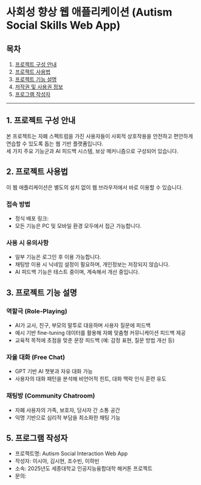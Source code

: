 # 사회성 향상 웹 애플리케이션 (Autism Social Skills Web App)

## 목차
1. [프로젝트 구성 안내](#1-프로젝트-구성-안내)  
2. [프로젝트 사용법](#2-프로젝트-사용법)  
3. [프로젝트 기능 설명](#3-프로젝트-기능-설명)  
4. [저작권 및 사용권 정보](#4-저작권-및-사용권-정보)  
5. [프로그램 작성자](#5-프로그램-작성자)

---

## 1. 프로젝트 구성 안내

본 프로젝트는 자폐 스펙트럼을 가진 사용자들이 사회적 상호작용을 안전하고 편안하게 연습할 수 있도록 돕는 웹 기반 플랫폼입니다.  
세 가지 주요 기능군과 AI 피드백 시스템, 보상 메커니즘으로 구성되어 있습니다.

## 2. 프로젝트 사용법

이 웹 애플리케이션은 별도의 설치 없이 웹 브라우저에서 바로 이용할 수 있습니다.

### 접속 방법
- 정식 배포 링크:
- 모든 기능은 PC 및 모바일 환경 모두에서 접근 가능합니다.

### 사용 시 유의사항
- 일부 기능은 로그인 후 이용 가능합니다.  
- 채팅방 이용 시 닉네임 설정이 필요하며, 개인정보는 저장되지 않습니다.  
- AI 피드백 기능은 테스트 중이며, 계속해서 개선 중입니다.

## 3. 프로젝트 기능 설명

### 역할극 (Role-Playing)
- AI가 교사, 친구, 부모의 말투로 대응하며 사용자 질문에 피드백
- 예시 기반 fine-tuning 데이터를 활용해 자폐 맞춤형 커뮤니케이션 피드백 제공
- 교육적 목적에 초점을 맞춘 문장 피드백 (예: 감정 표현, 질문 방법 개선 등)

### 자율 대화 (Free Chat)
- GPT 기반 AI 챗봇과 자유 대화 가능
- 사용자의 대화 패턴을 분석해 비언어적 힌트, 대화 맥락 인식 훈련 유도

### 채팅방 (Community Chatroom)
- 자폐 사용자의 가족, 보호자, 당사자 간 소통 공간
- 익명 기반으로 심리적 부담을 최소화한 채팅 기능

## 5. 프로그램 작성자

- 프로젝트명: Autism Social Interaction Web App  
- 작성자: 이시아, 김시현, 조수빈, 이하빈  
- 소속: 2025년도 세종대학교 인공지능융합대학 해커톤 프로젝트  
- 문의:
